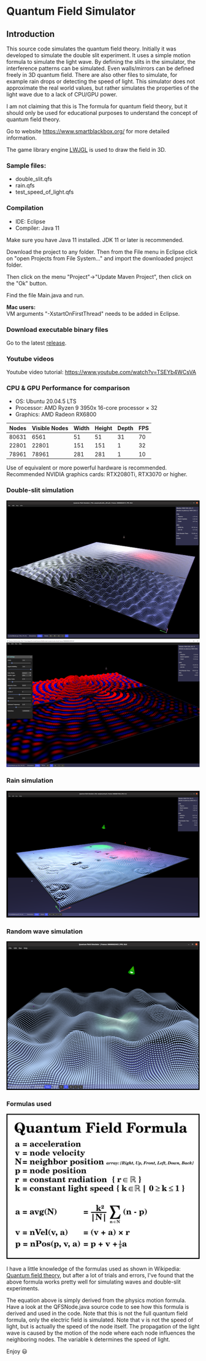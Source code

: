 # Quantum Field Simulator

## Introduction
This source code simulates the quantum field theory.
Initially it was developed to simulate the double slit experiment.
It uses a simple motion formula to simulate the light wave.
By defining the slits in the simulator, the interference patterns can be simulated.
Even walls/mirrors can be defined freely in 3D quantum field.
There are also other files to simulate, for example rain drops or detecting the speed of light.
This simulator does not approximate the real world values, but rather simulates the properties of the light wave due to a lack of CPU/GPU power.

I am not claiming that this is The formula for quantum field theory, but it should only be used for educational purposes to understand the concept of quantum field theory.<br/>

Go to website <a href="https://www.smartblackbox.org/">https://www.smartblackbox.org/</a> for more detailed information.

<p>The game library engine <a href="https://github.com/LWJGL/lwjgl3" target="_blank">LWJGL</a> is used to draw the field in 3D.</p>

### Sample files:
* double_slit.qfs
* rain.qfs
* test_speed_of_light.qfs

### Compilation
* IDE: Eclipse
* Compiler: Java 11

<p>Make sure you have Java 11 installed. JDK 11 or later is recommended.</p>
<p>Download the project to any folder. Then from the File menu in Eclipse click on "open Projects from File System..." and import the downloaded project folder.</p>
<p>Then click on the menu "Project"->"Update Maven Project", then click on the "Ok" button. </p>
<p>Find the file Main.java and run.</p>

<b>Mac users:</b></br>
VM arguments "-XstartOnFirstThread" needs to be added in Eclipse.

### Download executable binary files
Go to the latest <a href="https://github.com/dqnguyen59/QuantumFieldSimulator/releases/tag/v0.1.90">release</a>.

### Youtube videos
  Youtube video tutorial: <a href="https://www.youtube.com/watch?v=TSEYb4WCsVA">https://www.youtube.com/watch?v=TSEYb4WCsVA</a>

### CPU & GPU Performance for comparison
* OS: Ubuntu 20.04.5 LTS
* Processor: AMD Ryzen 9 3950x 16-core processor × 32 
* Graphics: AMD Radeon RX6800

| Nodes    | Visible Nodes | Width | Height | Depth | FPS |
|----------|---------------|-------|--------|-------|-----|
| 80631    | 6561          | 51    | 51     | 31    | 70  |
| 22801    | 22801         | 151   | 151    | 1     | 32  |
| 78961    | 78961         | 281   | 281    | 1     | 10  |

<p>
  Use of equivalent or more powerful hardware is recommended.</br>
  Recommended NVIDIA graphics cards: RTX2080Ti, RTX3070 or higher.
</p>

### Double-slit simulation
<img src="https://raw.githubusercontent.com/dqnguyen59/QuantumFieldSimulator/main/images/double_slit.png">
<img src="https://raw.githubusercontent.com/dqnguyen59/QuantumFieldSimulator/main/images/double_slit2.png">
<br/>

### Rain simulation
<img src="https://raw.githubusercontent.com/dqnguyen59/QuantumFieldSimulator/main/images/rain.png">
<br/>

### Random wave simulation
<img src="https://raw.githubusercontent.com/dqnguyen59/QuantumFieldSimulator/main/images/waves.png">
<br/>

### Formulas used
<img src="https://raw.githubusercontent.com/dqnguyen59/QuantumFieldSimulator/main/images/qfs_formula_v1.1.png">


<p>
  I have a little knowledge of the formulas used as shown in Wikipedia: <a href="https://en.wikipedia.org/wiki/Quantum_field_theory" target="_blank" rel="nofollow noopener noreferrer">Quantum field theory</a>, but after a lot of trials and errors, I've found that the above formula works pretty well for simulating waves and double-slit experiments.
</p>
<p>
  The equation above is simply derived from the physics motion formula.
  Have a look at the QFSNode.java source code to see how this formula is derived and used in the code.
  Note that this is not the full quantum field formula, only the electric field is simulated.
  Note that v is not the speed of light, but is actually the speed of the node itself.
  The propagation of the light wave is caused by the motion of the node where each node influences the neighboring nodes.
  The variable k determines the speed of light.
</p>

<p>
  Enjoy 😃
</p>
